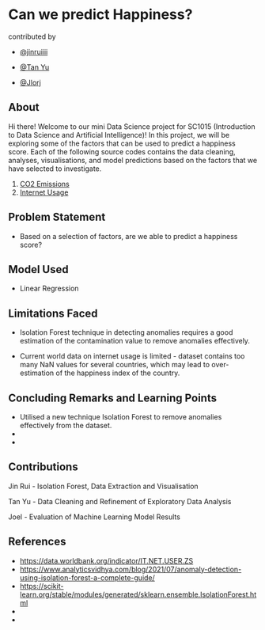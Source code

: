 # Can we predict Happiness?
contributed by 

- [@jinruiiii](https://github.com/jinruiiii)

- [@Tan Yu](https://github.com/Tan-Yu)

- [@Jlorj](https://github.com/Jlorj)

## About
Hi there! Welcome to our mini Data Science project for SC1015 (Introduction to Data Science and Artificial Intelligence)!
In this project, we will be exploring some of the factors that can be used to predict a happiness score. 
Each of the following source codes contains the data cleaning, analyses, visualisations, and model predictions based on the factors that we have selected to investigate.

1. [CO2 Emissions](https://github.com/Jlorj/SC1015_MiniProject/blob/main/HappinessAndInternet.ipynb)
2. [Internet Usage](https://github.com/Jlorj/SC1015_MiniProject/blob/main/HappinessandCO2.ipynb)

## Problem Statement
- Based on a selection of factors, are we able to predict a happiness score?

## Model Used
- Linear Regression

## Limitations Faced 
- Isolation Forest technique in detecting anomalies requires a good estimation of the contamination value to remove anomalies effectively. 

- Current world data on internet usage is limited - dataset contains too many NaN values for several countries, which may lead to over-estimation of the happiness index of the country.

## Concluding Remarks and Learning Points
- Utilised a new technique Isolation Forest to remove anomalies effectively from the dataset.
- 
- 


## Contributions
Jin Rui - Isolation Forest, Data Extraction and Visualisation

Tan Yu  - Data Cleaning and Refinement of Exploratory Data Analysis

Joel    - Evaluation of Machine Learning Model Results 

## References
- https://data.worldbank.org/indicator/IT.NET.USER.ZS
- https://www.analyticsvidhya.com/blog/2021/07/anomaly-detection-using-isolation-forest-a-complete-guide/
- https://scikit-learn.org/stable/modules/generated/sklearn.ensemble.IsolationForest.html
-
-

